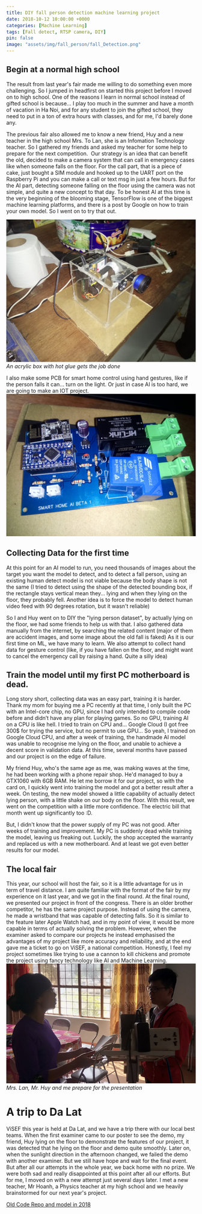 ```yaml
---
title: DIY fall person detection machine learning project
date: 2018-10-12 10:00:00 +0000
categories: [Machine Learning]
tags: [Fall detect, RTSP camera, DIY]
pin: false
image: "assets/img/fall_person/fall_Detection.png"
---
```


## Begin at a normal high school
The result from last year's fair made me willing to do something even more challenging. So I jumped in headfirst on started this project before I moved on to high school. One of the reasons I learn in normal school instead of gifted school is because… I play too much in the summer and have a month of vacation in Ha Noi, and for any student to join the gifted school, they need to put in a ton of extra hours with classes, and for me, I'd barely done any. 

The previous fair also allowed me to know a new friend, Huy and a new teacher in the high school Mrs. To Lan, she is an Infomation Technology teacher. So I gathered my friends and asked my teacher for some help to prepare for the next competition. 
Our strategy is an idea that can benefit the old, decided to make a camera system that can call in emergency cases like when someone falls on the floor. For the call part, that is a piece of cake, just bought a SIM module and hooked up to the UART port on the Raspberry Pi and you can make a call or text msg in just a few hours. But for the AI part, detecting someone falling on the floor using the camera was not simple, and quite a new concept to that day.
To be honest AI at this time is the very beginning of the blooming stage, TensorFlow is one of the biggest machine learning platforms, and there is a post by Google on how to train your own model. So I went on to try that out. 

![Our latest tech](../assets/img/fall_person/DSC_0048.JPG)
*An acrylic box with hot glue gets the job done*

I also make some PCB for smart home control using hand gestures, like if the person falls it can... turn on the light. Or just in case AI is too hard, we are going to make an IOT project.
![alt text](../assets/img/fall_person/DSC_0148.JPG)

## Collecting Data for the first time
At this point for an AI model to run, you need thousands of images about the target you want the model to detect, and to detect a fall person, using an existing human detect model is not viable because the body shape is not the same (I tried to detect using the shape of the detected bounding box, if the rectangle stays vertical mean they… lying and when they lying on the floor, they probably fell. Another idea is to force the model to detect human video feed with 90 degrees rotation, but it wasn't reliable) 


So I and Huy went on to DIY the "lying person dataset", by actually lying on the floor, we had some friends to help us with that. I also gathered data manually from the internet, by searching the related content (major of them are accident images, and some image about the old fall is faked) As it is our first time on ML, we have many to learn. We also attempt to collect hand data for gesture control (like, if you have fallen on the floor, and might want to cancel the emergency call by raising a hand. Quite a silly idea)

## Train the model until my first PC motherboard is dead.
Long story short, collecting data was an easy part, training it is harder. Thank my mom for buying me a PC recently at that time, I only built the PC with an Intel-core chip, no GPU, since I had only intended to compile code before and didn’t have any plan for playing games. So no GPU, training AI on a CPU is like hell. I tried to train on CPU and… Google Cloud (I got free 300$ for trying the service, but no permit to use GPU… So yeah, I trained on Google Cloud CPU, and after a week of training, the handmade AI model was unable to recognise me lying on the floor, and unable to achieve a decent score in validation data. At this time, several months have passed and our project is on the edge of failure. 

My friend Huy, who's the same age as me, was making waves at the time, he had been working with a phone repair shop. He'd managed to buy a GTX1060 with 6GB RAM. He let me borrow it for our project, so with the card on, I quickly went into training the model and got a better result after a week. On testing, the new model showed a little capability of actually detect lying person, with a little shake on our body on the floor. With this result, we went on the competition with a little more confidence. The electric bill that month went up significantly too :D. 

But, I didn't know that the power supply of my PC was not good. After weeks of training and improvement. My PC is suddenly dead while training the model, leaving us freaking out. Luckily, the shop accepted the warranty and replaced us with a new motherboard. And at least we got even better results for our model. 

## The local fair
This year, our school will host the fair, so it is a little advantage for us in term of travel distance. I am quite familiar with the format of the fair by my experience on it last year, and we got in the final round. 
At the final round, we presented our project in front of the congress. There is an older brother competitor, he has the same project purpose. Instead of using the camera, he made a wristband that was capable of detecting falls. So it is similar to the feature later Apple Watch had, and in my point of view, it would be more capable in terms of actually solving the problem. However, when the examiner asked to compare our projects he instead emphasised the advantages of my project like more accuracy and reliability, and at the end gave me a ticket to go on ViSEF, a national competition. Honestly, I feel my project sometimes like trying to use a cannon to kill chickens and promote the project using fancy technology like AI and Machine Learning. 
![We prepared really hard](<../assets/img/fall_person/Screenshot 2025-03-10 at 17.02.28.png>)
*Mrs. Lan, Mr. Huy and me prepare for the presentation*
# A trip to Da Lat
ViSEF this year is held at Da Lat, and we have a trip there with our local best teams. When the first examiner came to our poster to see the demo, my friend, Huy lying on the floor to demonstrate the features of our project, it was detected that he lying on the floor and demo quite smoothly. Later on, when the sunlight direction in the afternoon changed, we failed the demo with another examiner. But we still have hope and wait for the final event. But after all our attempts in the whole year, we back home with no prize. We were both sad and really disappointed at this point after all our efforts.
But for me, I moved on with a new attempt just several days later. I met a new teacher, Mr Hoanh, a Physics teacher at my high school and we heavily brainstormed for our next year's project.

[Old Code Repo and model in 2018](https://github.com/Cemu0/fallpesondetection)
